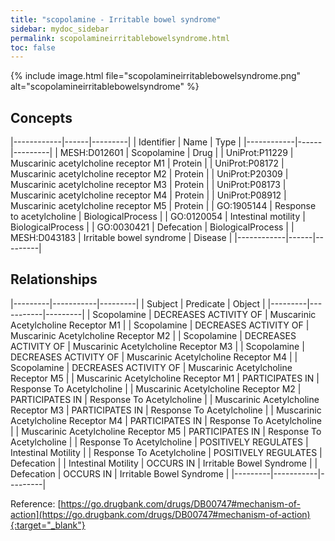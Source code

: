 ```yaml
---
title: "scopolamine - Irritable bowel syndrome"
sidebar: mydoc_sidebar
permalink: scopolamineirritablebowelsyndrome.html
toc: false 
---
```


{% include image.html file="scopolamineirritablebowelsyndrome.png" alt="scopolamineirritablebowelsyndrome" %}

## Concepts

|------------|------|---------|
| Identifier | Name | Type    |
|------------|------|---------|
| MESH:D012601 | Scopolamine | Drug |
| UniProt:P11229 | Muscarinic acetylcholine receptor M1 | Protein |
| UniProt:P08172 | Muscarinic acetylcholine receptor M2 | Protein |
| UniProt:P20309 | Muscarinic acetylcholine receptor M3 | Protein |
| UniProt:P08173 | Muscarinic acetylcholine receptor M4 | Protein |
| UniProt:P08912 | Muscarinic acetylcholine receptor M5 | Protein |
| GO:1905144 | Response to acetylcholine | BiologicalProcess |
| GO:0120054 | Intestinal motility | BiologicalProcess |
| GO:0030421 | Defecation | BiologicalProcess |
| MESH:D043183 | Irritable bowel syndrome | Disease |
|------------|------|---------|

## Relationships

|---------|-----------|---------|
| Subject | Predicate | Object  |
|---------|-----------|---------|
| Scopolamine | DECREASES ACTIVITY OF | Muscarinic Acetylcholine Receptor M1 |
| Scopolamine | DECREASES ACTIVITY OF | Muscarinic Acetylcholine Receptor M2 |
| Scopolamine | DECREASES ACTIVITY OF | Muscarinic Acetylcholine Receptor M3 |
| Scopolamine | DECREASES ACTIVITY OF | Muscarinic Acetylcholine Receptor M4 |
| Scopolamine | DECREASES ACTIVITY OF | Muscarinic Acetylcholine Receptor M5 |
| Muscarinic Acetylcholine Receptor M1 | PARTICIPATES IN | Response To Acetylcholine |
| Muscarinic Acetylcholine Receptor M2 | PARTICIPATES IN | Response To Acetylcholine |
| Muscarinic Acetylcholine Receptor M3 | PARTICIPATES IN | Response To Acetylcholine |
| Muscarinic Acetylcholine Receptor M4 | PARTICIPATES IN | Response To Acetylcholine |
| Muscarinic Acetylcholine Receptor M5 | PARTICIPATES IN | Response To Acetylcholine |
| Response To Acetylcholine | POSITIVELY REGULATES | Intestinal Motility |
| Response To Acetylcholine | POSITIVELY REGULATES | Defecation |
| Intestinal Motility | OCCURS IN | Irritable Bowel Syndrome |
| Defecation | OCCURS IN | Irritable Bowel Syndrome |
|---------|-----------|---------|

Reference: [https://go.drugbank.com/drugs/DB00747#mechanism-of-action](https://go.drugbank.com/drugs/DB00747#mechanism-of-action){:target="_blank"}
